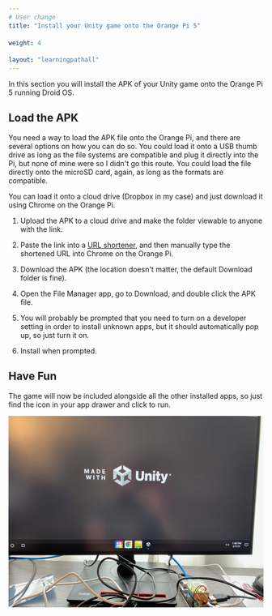 ```yaml
---
# User change
title: "Install your Unity game onto the Orange Pi 5"

weight: 4

layout: "learningpathall"
---
```


In this section you will install the APK of your Unity game onto the Orange Pi 5 running Droid OS.

## Load the APK

You need a way to load the APK file onto the Orange Pi, and there are several options on how you can do so. You could load it onto a USB thumb drive as long as the file systems are compatible and plug it directly into the Pi, but none of mine were so I didn't go this route. You could load the file directly onto the microSD card, again, as long as the formats are compatible.

You can load it onto a cloud drive (Dropbox in my case) and just download it using Chrome on the Orange Pi.

1. Upload the APK to a cloud drive and make the folder viewable to anyone with the link.

2. Paste the link into a [URL shortener](https://www.shorturl.at/shortener.php), and then manually type the shortened URL into Chrome on the Orange Pi.

3. Download the APK (the location doesn't matter, the default Download folder is fine).

4. Open the File Manager app, go to Download, and double click the APK file.

5. You will probably be prompted that you need to turn on a developer setting in order to install unknown apps, but it should automatically pop up, so just turn it on.

6. Install when prompted.

## Have Fun

The game will now be included alongside all the other installed apps, so just find the icon in your app drawer and click to run.

![img1](unityrunning.png)
